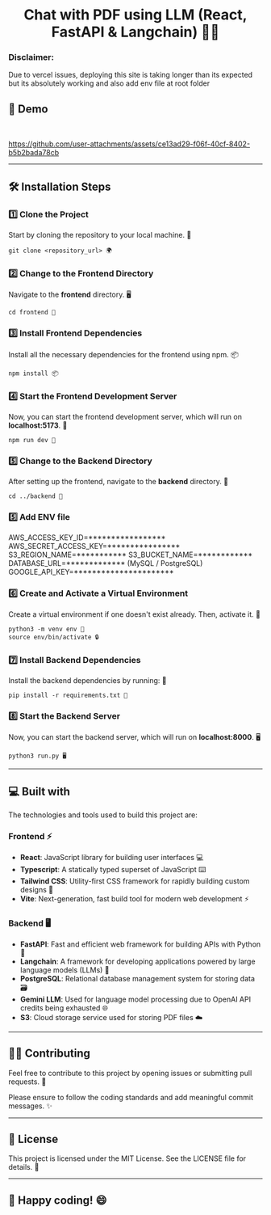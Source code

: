 <h1 align="center" id="title">Chat with PDF using LLM (React, FastAPI & Langchain) 📄💬</h1>
<h3>Disclaimer:</h3>
<p>Due to vercel issues, deploying this site is taking longer than its expected but its absolutely working and also add env file at root folder </p>
<h2>🚀 Demo</h2>
<br/>


https://github.com/user-attachments/assets/ce13ad29-f06f-40cf-8402-b5b2bada78cb


<hr>

<h2>🛠️ Installation Steps</h2>

<h3>1️⃣ Clone the Project</h3>
<p>Start by cloning the repository to your local machine. 📂</p>
<pre><code>git clone &lt;repository_url&gt; 🌍</code></pre>

<h3>2️⃣ Change to the Frontend Directory</h3>
<p>Navigate to the <strong>frontend</strong> directory. 🖥️</p>
<pre><code>cd frontend 📁</code></pre>

<h3>3️⃣ Install Frontend Dependencies</h3>
<p>Install all the necessary dependencies for the frontend using npm. 📦</p>
<pre><code>npm install 📦</code></pre>

<h3>4️⃣ Start the Frontend Development Server</h3>
<p>Now, you can start the frontend development server, which will run on <strong>localhost:5173</strong>. 🚀</p>
<pre><code>npm run dev 🚀</code></pre>

<h3>5️⃣ Change to the Backend Directory</h3>
<p>After setting up the frontend, navigate to the <strong>backend</strong> directory. 📂</p>
<pre><code>cd ../backend 📂</code></pre>

<h3>5️⃣ Add ENV file</h3>
<p>
AWS_ACCESS_KEY_ID=*****************
AWS_SECRET_ACCESS_KEY=****************
S3_REGION_NAME=***********
S3_BUCKET_NAME=************
DATABASE_URL=************* (MySQL / PostgreSQL)
GOOGLE_API_KEY=**********************
</p>

<h3>6️⃣ Create and Activate a Virtual Environment</h3>
<p>Create a virtual environment if one doesn't exist already. Then, activate it. 🌱</p>
<pre><code>python3 -m venv env 🌱
source env/bin/activate 🔒</code></pre>

<h3>7️⃣ Install Backend Dependencies</h3>
<p>Install the backend dependencies by running: 📜</p>
<pre><code>pip install -r requirements.txt 📜</code></pre>

<h3>8️⃣ Start the Backend Server</h3>
<p>Now, you can start the backend server, which will run on <strong>localhost:8000</strong>. 🖥️</p>
<pre><code>python3 run.py 🖥️</code></pre>

<hr>

<h2>💻 Built with</h2>
<p>The technologies and tools used to build this project are:</p>

<h3>Frontend ⚡</h3>
<ul>
  <li><strong>React</strong>: JavaScript library for building user interfaces 💻</li>
  <li><strong>Typescript</strong>: A statically typed superset of JavaScript ⌨️</li>
  <li><strong>Tailwind CSS</strong>: Utility-first CSS framework for rapidly building custom designs 🎨</li>
  <li><strong>Vite</strong>: Next-generation, fast build tool for modern web development ⚡</li>
</ul>

<h3>Backend 🖥️</h3>
<ul>
  <li><strong>FastAPI</strong>: Fast and efficient web framework for building APIs with Python 🚀</li>
  <li><strong>Langchain</strong>: A framework for developing applications powered by large language models (LLMs) 🤖</li>
  <li><strong>PostgreSQL</strong>: Relational database management system for storing data 🗃️</li>
  <li><strong>Gemini LLM</strong>: Used for language model processing due to OpenAI API credits being exhausted 🌐</li>
  <li><strong>S3</strong>: Cloud storage service used for storing PDF files ☁️</li>
</ul>

<hr>

<h2>🧑‍💻 Contributing</h2>
<p>Feel free to contribute to this project by opening issues or submitting pull requests. 🙏</p>
<p>Please ensure to follow the coding standards and add meaningful commit messages. ✨</p>

<hr>

<h2>📄 License</h2>
<p>This project is licensed under the MIT License. See the LICENSE file for details. 📜</p>

<hr>

<h2>🎉 Happy coding! 😄</h2>
